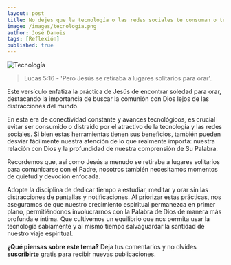 ```yaml
---
layout: post
title: No dejes que la tecnología o las redes sociales te consuman o te distraigan
image: /images/tecnología.png
author: José Danois
tags: [Reflexión] 
published: true
---
```

![Tecnología](/images/tecnología.png)
> Lucas 5:16 - 'Pero Jesús se retiraba a lugares solitarios para orar'.

Este versículo enfatiza la práctica de Jesús de encontrar soledad para orar, destacando la importancia de buscar la comunión con Dios lejos de las distracciones del mundo.

En esta era de conectividad constante y avances tecnológicos, es crucial evitar ser consumido o distraído por el atractivo de la tecnología y las redes sociales. Si bien estas herramientas tienen sus beneficios, también pueden desviar fácilmente nuestra atención de lo que realmente importa: nuestra relación con Dios y la profundidad de nuestra comprensión de Su Palabra.

Recordemos que, así como Jesús a menudo se retiraba a lugares solitarios para comunicarse con el Padre, nosotros también necesitamos momentos de quietud y devoción enfocada.

Adopte la disciplina de dedicar tiempo a estudiar, meditar y orar sin las distracciones de pantallas y notificaciones. Al priorizar estas prácticas, nos aseguramos de que nuestro crecimiento espiritual permanezca en primer plano, permitiéndonos involucrarnos con la Palabra de Dios de manera más profunda e íntima. Que cultivemos un equilibrio que nos permita usar la tecnología sabiamente y al mismo tiempo salvaguardar la santidad de nuestro viaje espiritual.

**¿Qué piensas sobre este tema?** Deja tus comentarios y no olvides **[suscribirte](https://www.feedio.co/@jdanois)** gratis para recibir nuevas publicaciones.
<!--stackedit_data:
eyJoaXN0b3J5IjpbMTM3NTQwNDY3NV19
-->